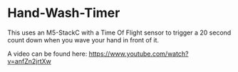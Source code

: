 # Hand-Wash-Timer
This uses an M5-StackC with a Time Of Flight sensor to trigger a 20 second count down when you wave your hand in front of it.

A video can be found here: https://www.youtube.com/watch?v=anfZn2jrtXw
